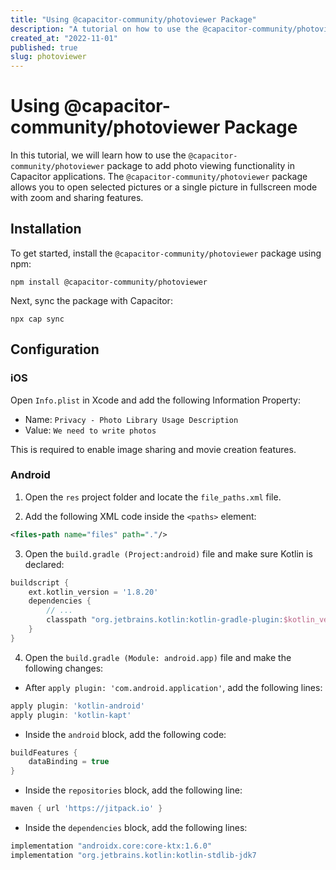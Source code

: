 ```yaml
---
title: "Using @capacitor-community/photoviewer Package"
description: "A tutorial on how to use the @capacitor-community/photoviewer package for adding photo viewing functionality in Capacitor applications."
created_at: "2022-11-01"
published: true
slug: photoviewer
---
```


# Using @capacitor-community/photoviewer Package

In this tutorial, we will learn how to use the `@capacitor-community/photoviewer` package to add photo viewing functionality in Capacitor applications. The `@capacitor-community/photoviewer` package allows you to open selected pictures or a single picture in fullscreen mode with zoom and sharing features.

## Installation

To get started, install the `@capacitor-community/photoviewer` package using npm:

```
npm install @capacitor-community/photoviewer
```

Next, sync the package with Capacitor:

```
npx cap sync
```

## Configuration

### iOS

Open `Info.plist` in Xcode and add the following Information Property:

- Name: `Privacy - Photo Library Usage Description`
- Value: `We need to write photos`

This is required to enable image sharing and movie creation features.

### Android

1. Open the `res` project folder and locate the `file_paths.xml` file.

2. Add the following XML code inside the `<paths>` element:

```xml
<files-path name="files" path="."/>
```

3. Open the `build.gradle (Project:android)` file and make sure Kotlin is declared:

```groovy
buildscript {
    ext.kotlin_version = '1.8.20'
    dependencies {
        // ...
        classpath "org.jetbrains.kotlin:kotlin-gradle-plugin:$kotlin_version"
    }
}
```

4. Open the `build.gradle (Module: android.app)` file and make the following changes:

- After `apply plugin: 'com.android.application'`, add the following lines:

```groovy
apply plugin: 'kotlin-android'
apply plugin: 'kotlin-kapt'
```

- Inside the `android` block, add the following code:

```groovy
buildFeatures {
    dataBinding = true
}
```

- Inside the `repositories` block, add the following line:

```groovy
maven { url 'https://jitpack.io' }
```

- Inside the `dependencies` block, add the following lines:

```groovy
implementation "androidx.core:core-ktx:1.6.0"
implementation "org.jetbrains.kotlin:kotlin-stdlib-jdk7